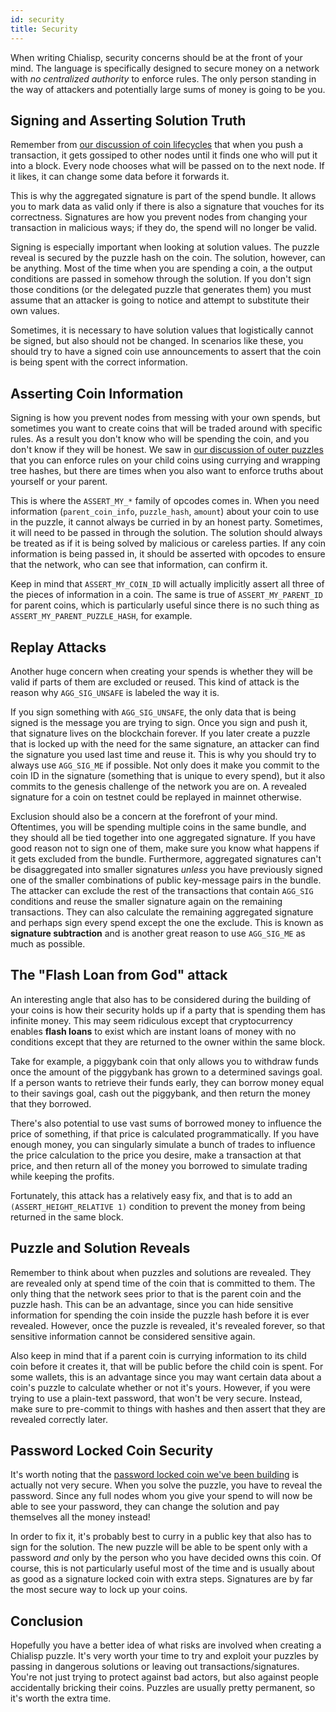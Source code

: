 ```yaml
---
id: security
title: Security
---
```


When writing Chialisp, security concerns should be at the front of your mind. The language is specifically designed to secure money on a network with *no centralized authority* to enforce rules. The only person standing in the way of attackers and potentially large sums of money is going to be you.

## Signing and Asserting Solution Truth

Remember from [our discussion of coin lifecycles](/docs/coin_lifecycle) that when you push a transaction, it gets gossiped to other nodes until it finds one who will put it into a block. Every node chooses what will be passed on to the next node. If it likes, it can change some data before it forwards it.

This is why the aggregated signature is part of the spend bundle. It allows you to mark data as valid only if there is also a signature that vouches for its correctness. Signatures are how you prevent nodes from changing your transaction in malicious ways; if they do, the spend will no longer be valid.

Signing is especially important when looking at solution values. The puzzle reveal is secured by the puzzle hash on the coin. The solution, however, can be anything. Most of the time when you are spending a coin, a the output conditions are passed in somehow through the solution. If you don't sign those conditions (or the delegated puzzle that generates them) you must assume that an attacker is going to notice and attempt to substitute their own values.

Sometimes, it is necessary to have solution values that logistically cannot be signed, but also should not be changed. In scenarios like these, you should try to have a signed coin use announcements to assert that the coin is being spent with the correct information.

## Asserting Coin Information

Signing is how you prevent nodes from messing with your own spends, but sometimes you want to create coins that will be traded around with specific rules. As a result you don't know who will be spending the coin, and you don't know if they will be honest. We saw in [our discussion of outer puzzles](/docs/common_functions#outer-and-inner-puzzles) that you can enforce rules on your child coins using currying and wrapping tree hashes, but there are times when you also want to enforce truths about yourself or your parent.

This is where the `ASSERT_MY_*` family of opcodes comes in. When you need information (`parent_coin_info`, `puzzle_hash`, `amount`) about your coin to use in the puzzle, it cannot always be curried in by an honest party. Sometimes, it will need to be passed in through the solution. The solution should always be treated as if it is being solved by malicious or careless parties. If any coin information is being passed in, it should be asserted with opcodes to ensure that the network, who can see that information, can confirm it.

Keep in mind that `ASSERT_MY_COIN_ID` will actually implicitly assert all three of the pieces of information in a coin. The same is true of `ASSERT_MY_PARENT_ID` for parent coins, which is particularly useful since there is no such thing as `ASSERT_MY_PARENT_PUZZLE_HASH`, for example.

## Replay Attacks

Another huge concern when creating your spends is whether they will be valid if parts of them are excluded or reused. This kind of attack is the reason why `AGG_SIG_UNSAFE` is labeled the way it is.

If you sign something with `AGG_SIG_UNSAFE`, the only data that is being signed is the message you are trying to sign. Once you sign and push it, that signature lives on the blockchain forever. If you later create a puzzle that is locked up with the need for the same signature, an attacker can find the signature you used last time and reuse it. This is why you should try to always use `AGG_SIG_ME` if possible. Not only does it make you commit to the coin ID in the signature (something that is unique to every spend), but it also commits to the genesis challenge of the network you are on. A revealed signature for a coin on testnet could be replayed in mainnet otherwise.

Exclusion should also be a concern at the forefront of your mind. Oftentimes, you will be spending multiple coins in the same bundle, and they should all be tied together into one aggregated signature. If you have good reason not to sign one of them, make sure you know what happens if it gets excluded from the bundle. Furthermore, aggregated signatures can't be disaggregated into smaller signatures *unless* you have previously signed one of the smaller combinations of public key-message pairs in the bundle. The attacker can exclude the rest of the transactions that contain `AGG_SIG` conditions and reuse the smaller signature again on the remaining transactions. They can also calculate the remaining aggregated signature and perhaps sign every spend except the one the exclude. This is known as **signature subtraction** and is another great reason to use `AGG_SIG_ME` as much as possible.

## The "Flash Loan from God" attack

An interesting angle that also has to be considered during the building of your coins is how their security holds up if a party that is spending them has infinite money. This may seem ridiculous except that cryptocurrency enables **flash loans** to exist which are instant loans of money with no conditions except that they are returned to the owner within the same block.

Take for example, a piggybank coin that only allows you to withdraw funds once the amount of the piggybank has grown to a determined savings goal. If a person wants to retrieve their funds early, they can borrow money equal to their savings goal, cash out the piggybank, and then return the money that they borrowed.

There's also potential to use vast sums of borrowed money to influence the price of something, if that price is calculated programmatically. If you have enough money, you can singularly simulate a bunch of trades to influence the price calculation to the price you desire, make a transaction at that price, and then return all of the money you borrowed to simulate trading while keeping the profits.

Fortunately, this attack has a relatively easy fix, and that is to add an `(ASSERT_HEIGHT_RELATIVE 1)` condition to prevent the money from being returned in the same block.

## Puzzle and Solution Reveals

Remember to think about when puzzles and solutions are revealed. They are revealed only at spend time of the coin that is committed to them. The only thing that the network sees prior to that is the parent coin and the puzzle hash. This can be an advantage, since you can hide sensitive information for spending the coin inside the puzzle hash before it is ever revealed. However, once the puzzle is revealed, it's revealed forever, so that sensitive information cannot be considered sensitive again.

Also keep in mind that if a parent coin is currying information to its child coin before it creates it, that will be public before the child coin is spent. For some wallets, this is an advantage since you may want certain data about a coin's puzzle to calculate whether or not it's yours. However, if you were trying to use a plain-text password, that won't be very secure. Instead, make sure to pre-commit to things with hashes and then assert that they are revealed correctly later.

## Password Locked Coin Security

It's worth noting that the [password locked coin we've been building](/docs/common_functions#outer-and-inner-puzzles) is actually not very secure. When you solve the puzzle, you have to reveal the password. Since any full nodes whom you give your spend to will now be able to see your password, they can change the solution and pay themselves all the money instead!

In order to fix it, it's probably best to curry in a public key that also has to sign for the solution. The new puzzle will be able to be spent only with a password *and* only by the person who you have decided owns this coin. Of course, this is not particularly useful most of the time and is usually about as good as a signature locked coin with extra steps. Signatures are by far the most secure way to lock up your coins.

## Conclusion

Hopefully you have a better idea of what risks are involved when creating a Chialisp puzzle. It's very worth your time to try and exploit your puzzles by passing in dangerous solutions or leaving out transactions/signatures. You're not just trying to protect against bad actors, but also against people accidentally bricking their coins. Puzzles are usually pretty permanent, so it's worth the extra time.
